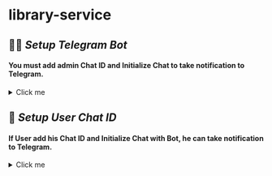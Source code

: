 # library-service
## 👩‍💻 _Setup Telegram Bot_ 
#### You must add admin Chat ID and Initialize Chat to take notification to Telegram. 

<details>
  <summary>Click me</summary>

  ### 🧠 Create bot in Bot Father  
- Start chat with [Bot Father](https://t.me/BotFather)
- ```/newbot``` - to create new bot
- Send bot's name
- ```/setprivacy``` - change to **Disable**
- Copy and save **API Key**,  **Bot Link**

### 👯 Create chat
- You need to create channel
- Than, you should add your bot using  **Bot Link**

### 🤔 Find chat id
- Write some message in chat
- Go to ```https://api.telegram.org/bot<TOKEN>/getUpdates```.
- In ```<TOKEN>``` place **API Key**
- You will get response:
```json
  "chat": {
    "id": -4017738106,
    "title": "Order Tickets",
    "type": "group",
    "all_members_are_administrators": true
   },
  ``` 
- Save your **Chat ID**
- Write all saved information inside [.env](.env) file like that:
```
TELEGRAM_API_KEY=6503311767:AAEkcCdnc3MewRnLe53YZgnDSdqdq1pq7mE
TELEGRAM_CHAT_ID=-4017738106
  ``` 
### 📫 Image configure
You can change images that bot sends in [telegram_notifications.py](notifications%2Ftelegram_notifications.py)
```python
BORROW_PHOTO = ("link-to-image")
PAYMENT_PHOTO = ("link-to-image")
```
</details>

## 🐻 _Setup User Chat ID_ 
#### If User add his Chat ID and Initialize Chat with Bot, he can take notification to Telegram. 
<details>
  <summary>Click me</summary>

  ### 🐦 Initialize Chat with Bot  
- Sent ```/start```  to [Checks and Orders Bot](https://t.me/ChecksOrdersBot)
  
### 🐧 Get Chat ID  
- Sent ```/start```  to [Get My ID Bot](https://t.me/getmyid_bot)
- Copy ```Your user ID: 751285126```

### ☃️ Save Chat ID
- Go to ```/api/user/me/``` 
- Paste Chat id to ```Telegram chat id``` field
- Make sure that you ```Initialized Chat with Bot```
- Select ```Chat initialized``` checkbox
- Make ```PUT``` request
- All must be like here:
![img.png](https://i.ibb.co/WD284Rw/Example.png)


### 🧣 That all !
#### 🎄 Now you will get new notification to your Telegram !

</details>